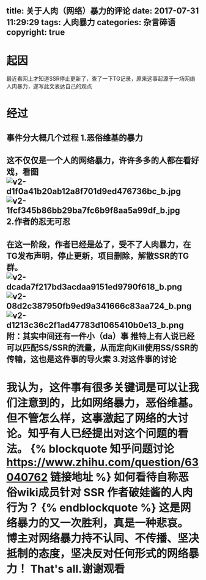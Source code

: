 title: 关于人肉（网络）暴力的评论
date: 2017-07-31 11:29:29
tags: 人肉暴力
categories: 杂言碎语
copyright: true
---
起因
====================
最近看网上才知道SSR停止更新了，查了一下TG记录，原来这事起源于一场网络人肉暴力，遂写此文表达自己的观点
<!-- more -->
经过
====================
事件分大概几个过程
1.恶俗维基的暴力
---------------------
这不仅仅是一个人的网络暴力，许许多多的人都在看好戏，看图
![v2-d1f0a41b20ab12a8f701d9ed476736bc_b.jpg](https://www.z4a.net/images/2017/07/31/v2-d1f0a41b20ab12a8f701d9ed476736bc_b.jpg)
![v2-1fcf345b86bb29ba7fc6b9f8aa5a99df_b.jpg](https://www.z4a.net/images/2017/07/31/v2-1fcf345b86bb29ba7fc6b9f8aa5a99df_b.jpg)
2.作者的忍无可忍
---------------------
在这一阶段，作者已经是怂了，受不了人肉暴力，在TG发布声明，停止更新，项目删除，解散SSR的TG群。
![v2-dcada7f217bd3acdaa9151ed9790f618_b.png](https://www.z4a.net/images/2017/07/31/v2-dcada7f217bd3acdaa9151ed9790f618_b.png)
![v2-08d2c387950fb9ed9a341666c83aa724_b.png](https://www.z4a.net/images/2017/07/31/v2-08d2c387950fb9ed9a341666c83aa724_b.png)
![v2-d1213c36c2f1ad47783d1065410b0e13_b.png](https://www.z4a.net/images/2017/07/31/v2-d1213c36c2f1ad47783d1065410b0e13_b.png)
附：其实中间还有一件小（da）事
推特上有人说已经可以匹配SS/SSR的流量，从而定向Kill使用SS/SSR的传输，这也是这件事的导火索
3.对这件事的讨论
---------------------
我认为，这件事有很多关键词是可以让我们注意到的，比如网络暴力，恶俗维基。
但不管怎么样，这事激起了网络的大讨论。知乎有人已经提出对这个问题的看法。
{% blockquote 知乎问题讨论 https://www.zhihu.com/question/63040762 链接地址 %}
如何看待自称恶俗wiki成员针对 SSR 作者破娃酱的人肉行为？
{% endblockquote %}
这是网络暴力的又一次胜利，真是一种悲哀。
博主对网络暴力持不认同、不传播、坚决抵制的态度，坚决反对任何形式的网络暴力！
That's all.谢谢观看
====================